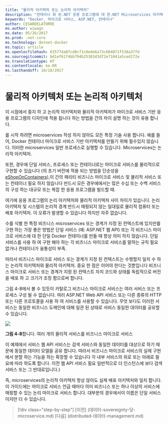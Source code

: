 ```yaml
---
title: "물리적 아키텍처 또는 논리적 아키텍처"
description: "컨테이너 화 된.NET 응용 프로그램에 대 한.NET Microservices 아키텍처 | 물리적 아키텍처 또는 논리적 아키텍처"
keywords: "Docker, 마이크로 서비스, ASP.NET, 컨테이너"
author: CESARDELATORRE
ms.author: wiwagn
ms.date: 05/26/2017
ms.prod: .net-core
ms.technology: dotnet-docker
ms.topic: article
ms.openlocfilehash: 635774a8fcd0cf1c0ede6a73c604071f538a37fd
ms.sourcegitcommit: bd1ef61f4bb794b25383d3d72e71041a5ced172e
ms.translationtype: HT
ms.contentlocale: ko-KR
ms.lasthandoff: 10/18/2017
---
```

# <a name="logical-architecture-versus-physical-architecture"></a>물리적 아키텍처 또는 논리적 아키텍처

이 시점에서 중지 하 고 논리적 아키텍처와 물리적 아키텍처가 마이크로 서비스 기반 응용 프로그램의 디자인에 적용 됩니다 하는 방법을 간의 차이 설명 하는 것이 유용 합니다.

를 시작 하려면 microservices 작성 하지 않아도 모든 특정 기술 사용 합니다. 예를 들어, Docker 컨테이너 마이크로 서비스 기반 아키텍처를 만들기 위해 필수있지 않습니다. 이러한 microservices 일반 프로세스로 실행할 수 있습니다. Microservices는 논리적 아키텍처.

또한, 경우에 단일 서비스, 프로세스 또는 컨테이너로는 마이크로 서비스를 물리적으로 구현할 수 있습니다 (의 초기 버전에 적용 되는 방법을 단순성을 [eShopOnContainers](http://aka.ms/MicroservicesArchitecture)),이 간의 패리티 비즈니스 마이크로 서비스 및 물리적 서비스 또는 컨테이너 필요 하지 않습니다 반드시 모든 경우에에서는 많은 수십 또는 수백 서비스의 구성 하는 대규모 또는 복잡 한 응용 프로그램을 빌드할 때.

여기에 응용 프로그램의 논리 아키텍처와 물리적 아키텍처 사이 차이가 있습니다. 논리 아키텍처 및 시스템의 논리적 경계 반드시 매핑되지 않는 일대일로 물리적 컴퓨터 또는 배포 아키텍처. 이 오류가 발생할 수 있습니다 하지만 자주 없습니다.

수를 식별 한 특정 비즈니스 microservices 또는 경계가 지정 된 컨텍스트에 있지만를 구현 하는 가장 좋은 방법은 단일 서비스 (예: ASP.NET 웹 API) 또는 각 비즈니스 마이크로 서비스에 대 한 단일 Docker 컨테이너를 만들 때 항상 의미 하지 않습니다. 단일 서비스를 사용 하 여 구현 해야 하는 각 비즈니스 마이크로 서비스를 말하는 규칙 필요 없거나 컨테이너가 융통성이 부족.

따라서 비즈니스 마이크로 서비스 또는 경계가 지정 된 컨텍스트는 수행할지 일치 수 하는 논리적 아키텍처와 물리적 아키텍처. 중요 한 점은 이어야 한다는 것뿐입니다 비즈니스 마이크로 서비스 또는 경계가 지정 된 컨텍스트 자치 코드와 상태를 독립적으로 버전을 배포 하 고 크기가 조정 함으로써 합니다.

그림 4-8에서 볼 수 있듯이 카탈로그 비즈니스 마이크로 서비스는 여러 서비스 또는 프로세스 구성 될 수 없습니다. 여러 ASP.NET Web API 서비스 또는 다른 종류의 HTTP 또는 다른 프로토콜을 사용 하 여 서비스를 사용할 수 있습니다. 무엇 보다도 이러한 서비스는 동일한 비즈니스 도메인에 대해 일관 된 상태로 서비스 동일한 데이터를 공유할 수 있습니다.

![](./media/image8.png)

**그림 4-8**합니다. 여러 개의 물리적 서비스를 비즈니스 마이크로 서비스

이 예제에서 서비스 웹 API 서비스는 검색 서비스와 동일한 데이터를 대상으로 하기 때문에 동일한 데이터 모델을 공유 합니다. 따라서 비즈니스 마이크로 서비스의 실제 구현에서 분할 하는 기능을 하는 확장할 수 있습니다 각 내부 서비스의 위로 또는 아래로 필요에 따라 하도록 합니다. 이전 웹 API 서비스 필요 일반적으로 더 인스턴스에 보다 검색 서비스 또는 그 반대로입니다.)

즉, microservices의 논리적 아키텍처 항상 않아도 실제 배포 아키텍처와 일치 합니다. 이 가이드에는 마이크로 서비스 언급 때마다 의미 비즈니스 또는 하나 이상의 서비스에 매핑할 수 있는 논리 마이크로 서비스 합니다. 대부분의 경우에서이 이름은 단일 서비스 이지만 더 수 있습니다.


>[!div class="step-by-step"]
[이전] (데이터-sovereignty-당-microservice.md) [다음] (distributed-데이터-management.md)
